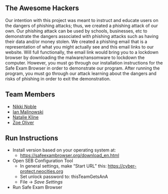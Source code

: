 ## The Awesome Hackers

Our intention with this project was meant to instruct and educate users on the dangers of phishing attacks; thus, we created a phishing attack of our own. Our phishing attack can be used by schools, businesses, etc to demonstrate the dangers associated with phishing attacks such as having their data and/or money stolen. We created a phishing email that is a representation of what you might actually see and this email links to our website. Will full functionally, the email link would bring you to a lockdown browser by downloading the malware/ransomware to lockdown the computer. However, you must go through our installation instructions for the Safe Exam Browser in order to demonstrate our program. After running the program, you must go through our attack learning about the dangers and risks of phishing in order to exit the demonstration.

## Team Members

* [Nikki Noble](https://github.com/noblenikkijo/CIS350-HW2-Noble.git)
* [Ian Malinowski](https://github.com/Ian163/CIS350-HW2-Malinowski.git)
* [Natalie Kline](https://github.com/nataliekline/CIS350-HW2-Kline.git)
* [Zoe Oliver](https://github.com/zoeoli02/CIS350-HW2-Oliver)

## Run Instructions
* Install version based on your operating system at:
    * https://safeexambrowser.org/download_en.html 
* Open SEB Configuration Tool
    * In general settings, make “Start URL” this:
        https://cyber-protect.neocities.org 
    * Set unlock password to: thisTeamGetsAnA
    * File -> *Save Settings*
* Run Safe Exam Browser

